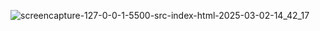 ![screencapture-127-0-0-1-5500-src-index-html-2025-03-02-14_42_17](https://github.com/user-attachments/assets/d037de75-b97d-4913-ad30-f56f23d5fdc9)
